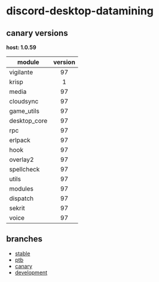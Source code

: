 # discord-desktop-datamining

## canary versions

**host: 1.0.59**

| module | version |
| ------ | :-----: |
| vigilante | 97 |
| krisp | 1 |
| media | 97 |
| cloudsync | 97 |
| game_utils | 97 |
| desktop_core | 97 |
| rpc | 97 |
| erlpack | 97 |
| hook | 97 |
| overlay2 | 97 |
| spellcheck | 97 |
| utils | 97 |
| modules | 97 |
| dispatch | 97 |
| sekrit | 97 |
| voice | 97 |

## branches

- [stable](https://github.com/OpenAsar/discord-desktop-datamining/tree/stable)
- [ptb](https://github.com/OpenAsar/discord-desktop-datamining/tree/ptb)
- [canary](https://github.com/OpenAsar/discord-desktop-datamining/tree/canary)
- [development](https://github.com/OpenAsar/discord-desktop-datamining/tree/development)